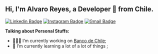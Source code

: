 ## Hi, I'm Alvaro Reyes, a Developer 🚀 from Chile.

[![Linkedin Badge](https://img.shields.io/badge/-areyesfigue-blue?style=flat&logo=Linkedin&logoColor=white&link=https://www.linkedin.com/in/areyesfigue/)](https://www.linkedin.com/in/areyesfigue/)
[![Instagram Badge](https://img.shields.io/badge/-@4lvaroreys-purple?style=flat&logo=instagram&logoColor=white&link=https://instagram.com/4lvaroreys/)](https://instagram.com/4lvaroreys/)
[![Gmail Badge](https://img.shields.io/badge/-areyes.088@gmail-c14438?style=flat&logo=Gmail&logoColor=white&link=mailto:areyes.088@gmail.com)](mailto:areyes.088@gmail.com)

<!-- Talking about you -->
**Talking about Personal Stuffs:**

<!-- Any image aligned to the right. Beware the width -->


- 👨🏽‍💻 I’m currently working on [Banco de Chile](https://portales.bancochile.cl/personas);
- 🌱 I’m currently learning a lot of a lot of things ; 


